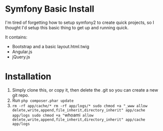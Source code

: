 Symfony Basic Install
========================

I'm tired of forgetting how to setup symfony2 to create quick projects, so I thought I'd setup this basic thing to get up and running quick.

It contains:

  - Bootstrap and a basic layout.html.twig
  - Angular.js
  - jQuery.js


# Installation
  1. Simply clone this, or copy it, then delete the .git so you can create a new git repo.
  2. Run `php composer.phar update`
  2.  `rm -rf app/cache/*
      rm -rf app/logs/*
      sudo chmod +a "_www allow delete,write,append,file_inherit,directory_inherit" app/cache app/logs
      sudo chmod +a "`whoami` allow delete,write,append,file_inherit,directory_inherit" app/cache app/logs`